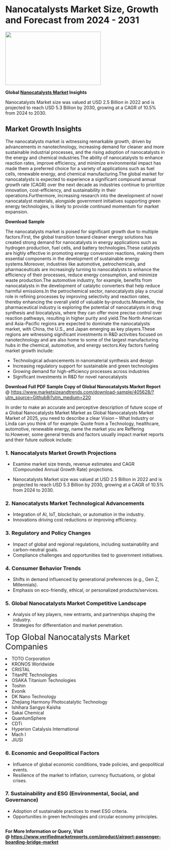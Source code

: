 <H1>Nanocatalysts Market Size, Growth and Forecast from 2024 - 2031</H1><img class="aligncenter size-medium wp-image-584254" src="https://thirdeyenews.in/wp-content/uploads/2024/09/Global-Market-Research-300x168.jpeg" alt="" width="300" height="168" /><p><strong>Global&nbsp;<a href="https://www.marketsizeandtrends.com/download-sample/405628/?utm_source=Github8j?utm_medium=220">Nanocatalysts Market</a> Insights</strong></p><p>Nanocatalysts Market size was valued at USD 2.5 Billion in 2022 and is projected to reach USD 5.3 Billion by 2030, growing at a CAGR of 10.5% from 2024 to 2030.</p><p><h2>Market Growth Insights</h2> <p>The nanocatalysts market is witnessing remarkable growth, driven by advancements in nanotechnology, increasing demand for cleaner and more sustainable industrial processes, and the rising adoption of nanocatalysts in the energy and chemical industries.The ability of nanocatalysts to enhance reaction rates, improve efficiency, and minimize environmental impact has made them a preferred choice for a variety of applications such as fuel cells, renewable energy, and chemical manufacturing.The global market for nanocatalysts is expected to experience a significant compound annual growth rate (CAGR) over the next decade as industries continue to prioritize innovation, cost-efficiency, and sustainability in their operations.Furthermore, increasing research into the development of novel nanocatalyst materials, alongside government initiatives supporting green energy technologies, is likely to provide continued momentum for market expansion.</p> <p><strong>Download Sample</strong></p> <p>The nanocatalysts market is poised for significant growth due to multiple factors.First, the global transition toward cleaner energy solutions has created strong demand for nanocatalysts in energy applications such as hydrogen production, fuel cells, and battery technologies.These catalysts are highly effective in promoting energy conversion reactions, making them essential components in the development of sustainable energy systems.Moreover, industries like automotive, petrochemicals, and pharmaceuticals are increasingly turning to nanocatalysts to enhance the efficiency of their processes, reduce energy consumption, and minimize waste production.The automotive industry, for example, benefits from nanocatalysts in the development of catalytic converters that help reduce harmful emissions.In the petrochemical sector, nanocatalysts play a crucial role in refining processes by improving selectivity and reaction rates, thereby enhancing the overall yield of valuable by-products.Meanwhile, the pharmaceutical industry is exploring the potential of nanocatalysts in drug synthesis and biocatalysis, where they can offer more precise control over reaction pathways, resulting in higher purity and yield.The North American and Asia-Pacific regions are expected to dominate the nanocatalysts market, with China, the U.S., and Japan emerging as key players.These regions are witnessing significant investments in R&D activities focused on nanotechnology and are also home to some of the largest manufacturing hubs in the chemical, automotive, and energy sectors.Key factors fueling market growth include: <ul> <li>Technological advancements in nanomaterial synthesis and design</li> <li>Increasing regulatory support for sustainable and green technologies</li> <li>Growing demand for high-efficiency processes across industries</li> <li>Significant investments in R&D for novel nanocatalysts</li> </ul> <p><span class=""><strong>Download Full PDF Sample Copy of Global Nanocatalysts Market Report</strong> @ <a href="https://www.marketsizeandtrends.com/download-sample/405628/?utm_source=Github8j?utm_medium=220" target="_blank">https://www.marketsizeandtrends.com/download-sample/405628/?utm_source=Github8j?utm_medium=220</a></span></p><p>In order to make an accurate and perceptive description of future scope of a Global&nbsp;Nanocatalysts Market Market as Global&nbsp;Nanocatalysts Market Market of 2025, you need to describe a clear Vision &ndash; What Industry or Linda can you think of for example: Quote from a Technology, healthcare, automotive, renewable energy, name the market you are Reffering to.However, some general trends and factors usually impact market reports and their future outlook include:</p><h3>1.&nbsp;<strong>Nanocatalysts Market Growth Projections</strong></h3><ul><li>Examine market size trends, revenue estimates and CAGR (Compounded Annual Growth Rate) projections.</li><li><p>Nanocatalysts Market size was valued at USD 2.5 Billion in 2022 and is projected to reach USD 5.3 Billion by 2030, growing at a CAGR of 10.5% from 2024 to 2030.</p></li></ul><h3>2.&nbsp;<strong>Nanocatalysts Market Technological Advancements</strong></h3><ul><li>Integration of AI, IoT, blockchain, or automation in the industry.</li><li>Innovations driving cost reductions or improving efficiency.</li></ul><h3>3.&nbsp;<strong>Regulatory and Policy Changes</strong></h3><ul><li>Impact of global and regional regulations, including sustainability and carbon-neutral goals.</li><li>Compliance challenges and opportunities tied to government initiatives.</li></ul><h3>4.&nbsp;<strong>Consumer Behavior Trends</strong></h3><ul><li>Shifts in demand influenced by generational preferences (e.g., Gen Z, Millennials).</li><li>Emphasis on eco-friendly, ethical, or personalized products/services.</li></ul><h3>5.&nbsp;<strong>Global Nanocatalysts Market Competitive Landscape</strong></h3><ul><li>Analysis of key players, new entrants, and partnerships shaping the industry.</li><li>Strategies for differentiation and market penetration.</li></ul><p data-pm-slice="1 1 []"><span style="color: inherit; font-family: inherit; font-size: 25px;">Top Global Nanocatalysts Market Companies</span></p><div class="" data-test-id=""><p><li>TOTO Corporation</li><li> KRONOS Worldwide</li><li> CRISTAL</li><li> TitanPE Technologies</li><li> OSAKA Titanium Technologies</li><li> Toshin</li><li> Evonik</li><li> DK Nano Technology</li><li> Zhejiang Harmony Photocatalytic Technology</li><li> Ishihara Sangyo Kaisha</li><li> Sakai Chemical</li><li> QuantumSphere</li><li> CDTi</li><li> Hyperion Catalysis International</li><li> Mach I</li><li> JIUSI</li></p></div><h3>6.&nbsp;<strong>Economic and Geopolitical Factors</strong></h3><ul><li>Influence of global economic conditions, trade policies, and geopolitical events.</li><li>Resilience of the market to inflation, currency fluctuations, or global crises.</li></ul><h3>7.&nbsp;<strong>Sustainability and ESG (Environmental, Social, and Governance)</strong></h3><ul><li>Adoption of sustainable practices to meet ESG criteria.</li><li>Opportunities in green technologies and circular economy principles.</li></ul><h2><strong style="font-size: 14px;">For More Information or Query, Visit @&nbsp;</strong><a style="background-color: #ffffff; font-size: 14px;" href="https://www.marketsizeandtrends.com/report/nanocatalysts-market/" target="_blank">https://www.verifiedmarketreports.com/product/airport-passenger-boarding-bridge-market</a></h2>